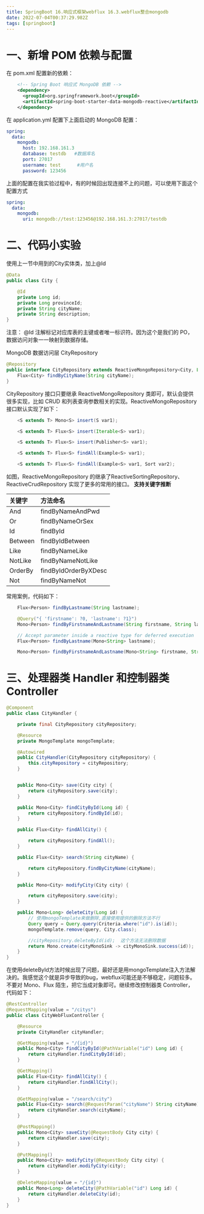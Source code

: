 ```yaml
---
title: SpringBoot 16.响应式框架webflux 16.3.webflux整合mongodb
date: 2022-07-04T00:37:29.982Z
tags: [springboot]
---
```

# 一、新增 POM 依赖与配置

在 pom.xml 配置新的依赖：

```xml
    <!-- Spring Boot 响应式 MongoDB 依赖 -->
    <dependency>
      <groupId>org.springframework.boot</groupId>
      <artifactId>spring-boot-starter-data-mongodb-reactive</artifactId>
    </dependency>
```

在 application.yml 配置下上面启动的 MongoDB 配置：

```yaml
spring: 
  data: 
    mongodb: 
      host: 192.168.161.3
      database: testdb   #数据库名
      port: 27017
      username: test      #用户名
      password: 123456
```

上面的配置在我实验过程中，有的时候回出现连接不上的问题，可以使用下面这个配置方式

```yaml
spring:
  data:
    mongodb:
      uri: mongodb://test:123456@192.168.161.3:27017/testdb
```

# 二、代码小实验

使用上一节中用到的City实体类，加上@Id

```java
@Data
public class City {

    @Id
    private Long id;
    private Long provinceId;
    private String cityName;
    private String description;
}
```

注意： @Id 注解标记对应库表的主键或者唯一标识符。因为这个是我们的 PO，数据访问对象一一映射到数据存储。

MongoDB 数据访问层 CityRepository

```java
@Repository
public interface CityRepository extends ReactiveMongoRepository<City, Long> {
    Flux<City> findByCityName(String cityName);
}
```

CityRepository 接口只要继承 ReactiveMongoRepository 类即可，默认会提供很多实现，比如 CRUD 和列表查询参数相关的实现。ReactiveMongoRepository 接口默认实现了如下：

```java
    <S extends T> Mono<S> insert(S var1);

    <S extends T> Flux<S> insert(Iterable<S> var1);

    <S extends T> Flux<S> insert(Publisher<S> var1);

    <S extends T> Flux<S> findAll(Example<S> var1);

    <S extends T> Flux<S> findAll(Example<S> var1, Sort var2);
```

如图，ReactiveMongoRepository 的继承了ReactiveSortingRepository、ReactiveCrudRepository 实现了更多的常用的接口。
**支持关键字推断**

| 关键字  | 方法命名             |
| :------ | :------------------- |
| And     | findByNameAndPwd     |
| Or      | findByNameOrSex      |
| Id      | findById             |
| Between | findByIdBetween      |
| Like    | findByNameLike       |
| NotLike | findByNameNotLike    |
| OrderBy | findByIdOrderByXDesc |
| Not     | findByNameNot        |

常用案例，代码如下：

```java
    Flux<Person> findByLastname(String lastname);

    @Query("{ 'firstname': ?0, 'lastname': ?1}")
    Mono<Person> findByFirstnameAndLastname(String firstname, String lastname);

    // Accept parameter inside a reactive type for deferred execution
    Flux<Person> findByLastname(Mono<String> lastname);

    Mono<Person> findByFirstnameAndLastname(Mono<String> firstname, String lastname);
```

# 三、处理器类 Handler 和控制器类 Controller

```java
@Component
public class CityHandler {

    private final CityRepository cityRepository;

    @Resource
    private MongoTemplate mongoTemplate;

    @Autowired
    public CityHandler(CityRepository cityRepository) {
        this.cityRepository = cityRepository;
    }


    public Mono<City> save(City city) {
        return cityRepository.save(city);
    }

    public Mono<City> findCityById(Long id) {
        return cityRepository.findById(id);
    }

    public Flux<City> findAllCity() {

        return cityRepository.findAll();
    }

    public Flux<City> search(String cityName) {

        return cityRepository.findByCityName(cityName);
    }

    public Mono<City> modifyCity(City city) {

        return cityRepository.save(city);
    }

    public Mono<Long> deleteCity(Long id) {
        // 使用mongoTemplate来做删除,直接使用提供的删除方法不行
        Query query = Query.query(Criteria.where("id").is(id));
        mongoTemplate.remove(query, City.class);

        //cityRepository.deleteById(id);  这个方法无法删除数据
        return Mono.create(cityMonoSink -> cityMonoSink.success(id));
    }
}
```

在使用deleteById方法时候出现了问题，最好还是用mongoTemplate注入方法解决的。我感觉这个就是异步导致的bug，webflux可能还是不够稳定，问题较多。
不要对 Mono、Flux 陌生，把它当成对象即可。继续修改控制器类 Controller，代码如下：

```java
@RestController
@RequestMapping(value = "/citys")
public class CityWebFluxController {

    @Resource
    private CityHandler cityHandler;

    @GetMapping(value = "/{id}")
    public Mono<City> findCityById(@PathVariable("id") Long id) {
        return cityHandler.findCityById(id);
    }

    @GetMapping()
    public Flux<City> findAllCity() {
        return cityHandler.findAllCity();
    }

    @GetMapping(value = "/search/city")
    public Flux<City> search(@RequestParam("cityName") String cityName) {
        return cityHandler.search(cityName);
    }

    @PostMapping()
    public Mono<City> saveCity(@RequestBody City city) {
        return cityHandler.save(city);
    }

    @PutMapping()
    public Mono<City> modifyCity(@RequestBody City city) {
        return cityHandler.modifyCity(city);
    }

    @DeleteMapping(value = "/{id}")
    public Mono<Long> deleteCity(@PathVariable("id") Long id) {
        return cityHandler.deleteCity(id);
    }
}
```
